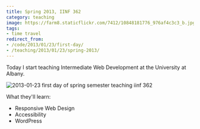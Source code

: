 ```yaml
---
title: Spring 2013, IINF 362
category: teaching
image: https://farm8.staticflickr.com/7412/10848181776_976af4c3c3_b.jpg
tags:
- time travel
redirect_from:
- /code/2013/01/23/first-day/
- /teaching/2013/01/23/spring-2013/
---
```



Today I start teaching Intermediate Web Development at the University at Albany.

<div class="photos">
<img src="http://farm8.staticflickr.com/7412/10848181776_976af4c3c3_b.jpg" class="pop-out" alt="2013-01-23 first day of spring semester teaching iinf 362">
</div>

What they'll learn:

* Responsive Web Design
* Accessibility
* WordPress

